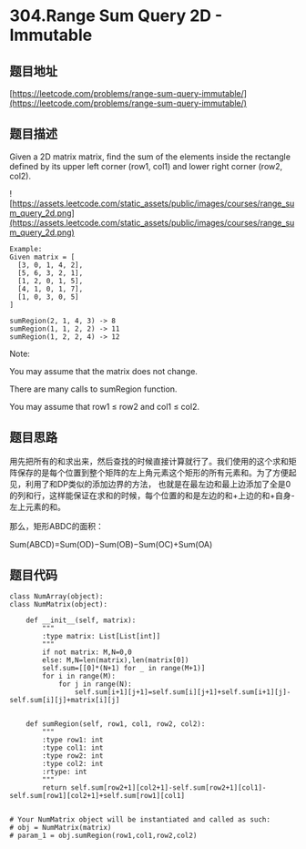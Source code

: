 304.Range Sum Query 2D - Immutable
================================

题目地址
-------
[https://leetcode.com/problems/range-sum-query-immutable/](https://leetcode.com/problems/range-sum-query-immutable/)

题目描述
--------
Given a 2D matrix matrix, find the sum of the elements inside the rectangle defined by its upper left corner (row1, col1) and lower right corner (row2, col2).

![https://assets.leetcode.com/static_assets/public/images/courses/range_sum_query_2d.png](https://assets.leetcode.com/static_assets/public/images/courses/range_sum_query_2d.png)

```
Example:
Given matrix = [
  [3, 0, 1, 4, 2],
  [5, 6, 3, 2, 1],
  [1, 2, 0, 1, 5],
  [4, 1, 0, 1, 7],
  [1, 0, 3, 0, 5]
]

sumRegion(2, 1, 4, 3) -> 8
sumRegion(1, 1, 2, 2) -> 11
sumRegion(1, 2, 2, 4) -> 12
```

Note:

You may assume that the matrix does not change.

There are many calls to sumRegion function.

You may assume that row1 ≤ row2 and col1 ≤ col2.


题目思路
--------
用先把所有的和求出来，然后查找的时候直接计算就行了。我们使用的这个求和矩阵保存的是每个位置到整个矩阵的左上角元素这个矩形的所有元素和。为了方便起见，利用了和DP类似的添加边界的方法，
也就是在最左边和最上边添加了全是0的列和行，这样能保证在求和的时候，每个位置的和是左边的和+上边的和+自身-左上元素的和。

那么，矩形ABDC的面积：

Sum(ABCD)=Sum(OD)−Sum(OB)−Sum(OC)+Sum(OA)



题目代码
--------
```
class NumArray(object):
class NumMatrix(object):

    def __init__(self, matrix):
        """
        :type matrix: List[List[int]]
        """
        if not matrix: M,N=0,0
        else: M,N=len(matrix),len(matrix[0])
        self.sum=[[0]*(N+1) for _ in range(M+1)]
        for i in range(M):
            for j in range(N):
                self.sum[i+1][j+1]=self.sum[i][j+1]+self.sum[i+1][j]-self.sum[i][j]+matrix[i][j]
        

    def sumRegion(self, row1, col1, row2, col2):
        """
        :type row1: int
        :type col1: int
        :type row2: int
        :type col2: int
        :rtype: int
        """
        return self.sum[row2+1][col2+1]-self.sum[row2+1][col1]-self.sum[row1][col2+1]+self.sum[row1][col1]        


# Your NumMatrix object will be instantiated and called as such:
# obj = NumMatrix(matrix)
# param_1 = obj.sumRegion(row1,col1,row2,col2)
```
